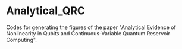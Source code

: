 # Analytical_QRC
Codes for generating the figures of the paper "Analytical Evidence of Nonlinearity in Qubits and Continuous-Variable Quantum Reservoir Computing".
